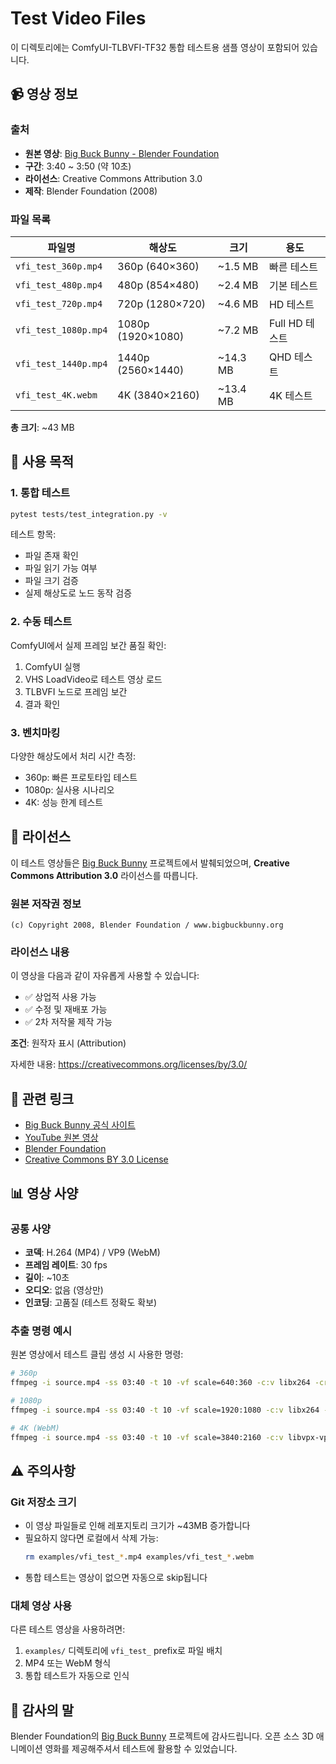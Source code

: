 # Test Video Files

이 디렉토리에는 ComfyUI-TLBVFI-TF32 통합 테스트용 샘플 영상이 포함되어 있습니다.

## 📹 영상 정보

### 출처
- **원본 영상**: [Big Buck Bunny - Blender Foundation](https://www.youtube.com/watch?v=QiKpjrGK9Uw)
- **구간**: 3:40 ~ 3:50 (약 10초)
- **라이선스**: Creative Commons Attribution 3.0
- **제작**: Blender Foundation (2008)

### 파일 목록

| 파일명 | 해상도 | 크기 | 용도 |
|--------|--------|------|------|
| `vfi_test_360p.mp4` | 360p (640×360) | ~1.5 MB | 빠른 테스트 |
| `vfi_test_480p.mp4` | 480p (854×480) | ~2.4 MB | 기본 테스트 |
| `vfi_test_720p.mp4` | 720p (1280×720) | ~4.6 MB | HD 테스트 |
| `vfi_test_1080p.mp4` | 1080p (1920×1080) | ~7.2 MB | Full HD 테스트 |
| `vfi_test_1440p.mp4` | 1440p (2560×1440) | ~14.3 MB | QHD 테스트 |
| `vfi_test_4K.webm` | 4K (3840×2160) | ~13.4 MB | 4K 테스트 |

**총 크기**: ~43 MB

## 🎯 사용 목적

### 1. 통합 테스트
```bash
pytest tests/test_integration.py -v
```

테스트 항목:
- 파일 존재 확인
- 파일 읽기 가능 여부
- 파일 크기 검증
- 실제 해상도로 노드 동작 검증

### 2. 수동 테스트

ComfyUI에서 실제 프레임 보간 품질 확인:
1. ComfyUI 실행
2. VHS LoadVideo로 테스트 영상 로드
3. TLBVFI 노드로 프레임 보간
4. 결과 확인

### 3. 벤치마킹

다양한 해상도에서 처리 시간 측정:
- 360p: 빠른 프로토타입 테스트
- 1080p: 실사용 시나리오
- 4K: 성능 한계 테스트

## 📝 라이선스

이 테스트 영상들은 [Big Buck Bunny](https://peach.blender.org/) 프로젝트에서 발췌되었으며,
**Creative Commons Attribution 3.0** 라이선스를 따릅니다.

### 원본 저작권 정보

```
(c) Copyright 2008, Blender Foundation / www.bigbuckbunny.org
```

### 라이선스 내용

이 영상을 다음과 같이 자유롭게 사용할 수 있습니다:
- ✅ 상업적 사용 가능
- ✅ 수정 및 재배포 가능
- ✅ 2차 저작물 제작 가능

**조건**: 원작자 표시 (Attribution)

자세한 내용: https://creativecommons.org/licenses/by/3.0/

## 🔗 관련 링크

- [Big Buck Bunny 공식 사이트](https://peach.blender.org/)
- [YouTube 원본 영상](https://www.youtube.com/watch?v=QiKpjrGK9Uw)
- [Blender Foundation](https://www.blender.org/about/foundation/)
- [Creative Commons BY 3.0 License](https://creativecommons.org/licenses/by/3.0/)

## 📊 영상 사양

### 공통 사양
- **코덱**: H.264 (MP4) / VP9 (WebM)
- **프레임 레이트**: 30 fps
- **길이**: ~10초
- **오디오**: 없음 (영상만)
- **인코딩**: 고품질 (테스트 정확도 확보)

### 추출 명령 예시

원본 영상에서 테스트 클립 생성 시 사용한 명령:

```bash
# 360p
ffmpeg -i source.mp4 -ss 03:40 -t 10 -vf scale=640:360 -c:v libx264 -crf 18 -an vfi_test_360p.mp4

# 1080p
ffmpeg -i source.mp4 -ss 03:40 -t 10 -vf scale=1920:1080 -c:v libx264 -crf 18 -an vfi_test_1080p.mp4

# 4K (WebM)
ffmpeg -i source.mp4 -ss 03:40 -t 10 -vf scale=3840:2160 -c:v libvpx-vp9 -crf 18 -an vfi_test_4K.webm
```

## ⚠️ 주의사항

### Git 저장소 크기
- 이 영상 파일들로 인해 레포지토리 크기가 ~43MB 증가합니다
- 필요하지 않다면 로컬에서 삭제 가능:
  ```bash
  rm examples/vfi_test_*.mp4 examples/vfi_test_*.webm
  ```
- 통합 테스트는 영상이 없으면 자동으로 skip됩니다

### 대체 영상 사용
다른 테스트 영상을 사용하려면:
1. `examples/` 디렉토리에 `vfi_test_` prefix로 파일 배치
2. MP4 또는 WebM 형식
3. 통합 테스트가 자동으로 인식

## 🙏 감사의 말

Blender Foundation의 [Big Buck Bunny](https://peach.blender.org/) 프로젝트에 감사드립니다.
오픈 소스 3D 애니메이션 영화를 제공해주셔서 테스트에 활용할 수 있었습니다.
